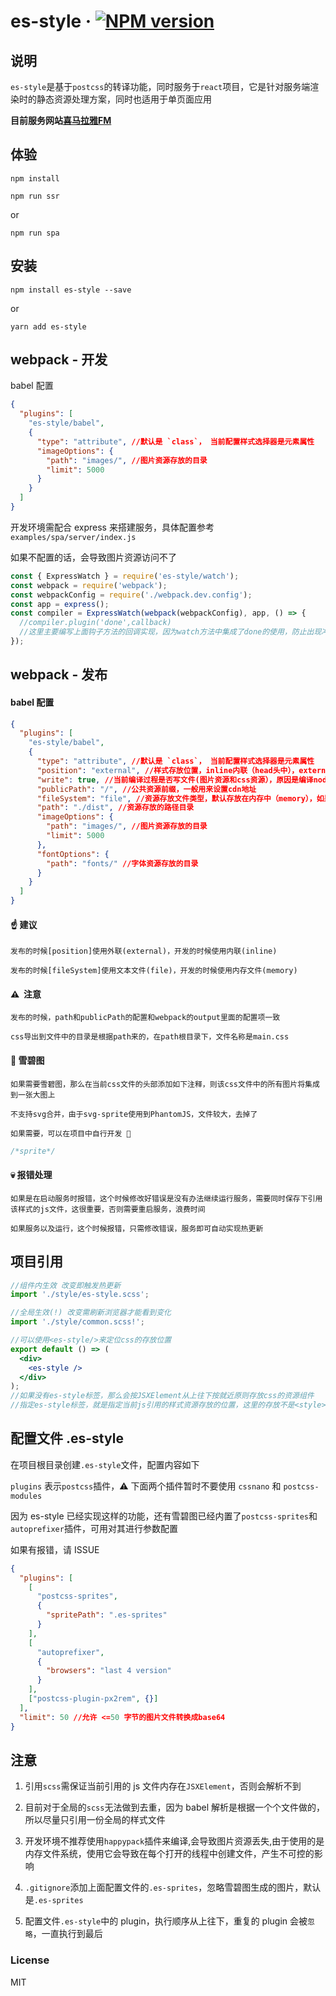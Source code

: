 # es-style &middot; [![NPM version](https://img.shields.io/npm/v/es-style.svg)](https://www.npmjs.com/package/es-style)

## 说明

`es-style`是基于`postcss`的转译功能，同时服务于`react`项目，它是针对服务端渲染时的静态资源处理方案，同时也适用于单页面应用

**目前服务网站[喜马拉雅FM](https://www.ximalaya.com/)**

## 体验

```shell
npm install
```

```shell
npm run ssr
```

or

```shell
npm run spa
```

## 安装

```shell
npm install es-style --save
```

or

```shell
yarn add es-style
```

## webpack - 开发

babel 配置

```json
{
  "plugins": [
    "es-style/babel",
    {
      "type": "attribute", //默认是 `class`， 当前配置样式选择器是元素属性
      "imageOptions": {
        "path": "images/", //图片资源存放的目录
        "limit": 5000
      }
    }
  ]
}
```

开发环境需配合 express 来搭建服务，具体配置参考`examples/spa/server/index.js`

如果不配置的话，会导致图片资源访问不了

```js
const { ExpressWatch } = require('es-style/watch');
const webpack = require('webpack');
const webpackConfig = require('./webpack.dev.config');
const app = express();
const compiler = ExpressWatch(webpack(webpackConfig), app, () => {
  //compiler.plugin('done',callback)
  //这里主要编写上面钩子方法的回调实现，因为watch方法中集成了done的使用，防止出现冲突
});
```

## webpack - 发布

#### babel 配置

```json
{
  "plugins": [
    "es-style/babel",
    {
      "type": "attribute", //默认是 `class`， 当前配置样式选择器是元素属性
      "position": "external", //样式存放位置，inline内联（head头中），external外联（文件中），默认内联
      "write": true, //当前编译过程是否写文件(图片资源和css资源），原因是编译node端代码不需要写静态资源文件，加快编译过程,默认是true可写
      "publicPath": "/", //公共资源前缀，一般用来设置cdn地址
      "fileSystem": "file", //资源存放文件类型，默认存放在内存中（memory），如果指定file，那么就存放到指定目录的硬盘上
      "path": "./dist", //资源存放的路径目录
      "imageOptions": {
        "path": "images/", //图片资源存放的目录
        "limit": 5000
      },
      "fontOptions": {
        "path": "fonts/" //字体资源存放的目录
      }
    }
  ]
}
```

#### ☝️ 建议

    发布的时候[position]使用外联(external)，开发的时候使用内联(inline)

    发布的时候[fileSystem]使用文本文件(file)，开发的时候使用内存文件(memory)

#### ⚠️ ️ 注意

    发布的时候，path和publicPath的配置和webpack的output里面的配置项一致

    css导出到文件中的目录是根据path来的，在path根目录下，文件名称是main.css

#### 🍡 雪碧图

    如果需要雪碧图，那么在当前css文件的头部添加如下注释，则该css文件中的所有图片将集成到一张大图上  

    不支持svg合并，由于svg-sprite使用到PhantomJS，文件较大，去掉了

    如果需要，可以在项目中自行开发 🙂

```css
/*sprite*/
```

#### 💀 报错处理

    如果是在启动服务时报错，这个时候修改好错误是没有办法继续运行服务，需要同时保存下引用该样式的js文件，这很重要，否则需要重启服务，浪费时间

    如果服务以及运行，这个时候报错，只需修改错误，服务即可自动实现热更新

## 项目引用

```jsx
//组件内生效 改变即触发热更新
import './style/es-style.scss';

//全局生效(!) 改变需刷新浏览器才能看到变化
import './style/common.scss!';

//可以使用<es-style/>来定位css的存放位置
export default () => (
  <div>
    <es-style />
  </div>
);
//如果没有es-style标签，那么会按JSXElement从上往下按就近原则存放css的资源组件
//指定es-style标签，就是指定当前js引用的样式资源存放的位置，这里的存放不是<style>这种形式，而是将解析后的样式已props形式进行存放
```

## 配置文件 .es-style

在项目根目录创建`.es-style`文件，配置内容如下

`plugins` 表示`postcss`插件，⚠️ 下面两个插件暂时不要使用 `cssnano` 和 `postcss-modules`

因为 es-style 已经实现这样的功能，还有雪碧图已经内置了`postcss-sprites`和`autoprefixer`插件，可用对其进行参数配置

如果有报错，请 ISSUE

```json
{
  "plugins": [
    [
      "postcss-sprites",
      {
        "spritePath": ".es-sprites"
      }
    ],
    [
      "autoprefixer",
      {
        "browsers": "last 4 version"
      }
    ],
    ["postcss-plugin-px2rem", {}]
  ],
  "limit": 50 //允许 <=50 字节的图片文件转换成base64
}
```

## 注意

1.  引用`scss`需保证当前引用的 js 文件内存在`JSXElement`，否则会解析不到

2.  目前对于全局的`scss`无法做到去重，因为 babel 解析是根据一个个文件做的，所以尽量只引用一份全局的样式文件

3.  开发环境不推荐使用`happypack`插件来编译,会导致图片资源丢失,由于使用的是内存文件系统，使用它会导致在每个打开的线程中创建文件，产生不可控的影响

4.  `.gitignore`添加上面配置文件的`.es-sprites`，忽略雪碧图生成的图片，默认是`.es-sprites`

5.  配置文件`.es-style`中的 plugin，执行顺序从上往下，重复的 plugin 会被`忽略`，一直执行到最后

### License

MIT
